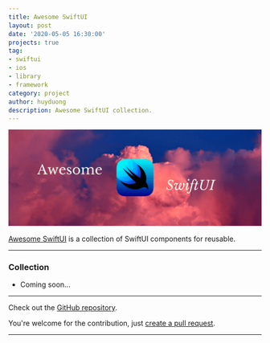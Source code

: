```yaml
---
title: Awesome SwiftUI
layout: post
date: '2020-05-05 16:30:00'
projects: true
tag:
- swiftui
- ios
- library
- framework
category: project
author: huyduong
description: Awesome SwiftUI collection.
---
```


![Banner](../assets/project/awesome-swiftui.png)

 <a href="https://github.com/CodePassion-dev/awesome-swiftui" target="_blank">Awesome SwiftUI</a> is a collection of SwiftUI components for reusable.

---

### Collection
- Coming soon...

---

Check out the <a href="https://github.com/CodePassion-dev/awesome-swiftui" target="_blank">GitHub repository</a>.

You're welcome for the contribution, just <a href="https://github.com/CodePassion-dev/awesome-swiftui/issues" target="_blank">create a pull request</a>.

---